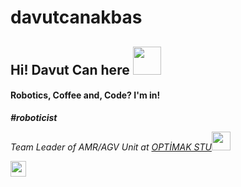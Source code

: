 # davutcanakbas

## Hi! Davut Can here <img src="https://media.tenor.com/images/fe6ba816516dec7dcf217454510bdecb/tenor.gif" width="45">

#### Robotics, Coffee and, Code? I'm in!

**_\#roboticist_**

_Team Leader of AMR/AGV Unit at [OPTİMAK STU](https://www.linkedin.com/company/optimak-stu/)_<img src="https://media.giphy.com/media/WUlplcMpOCEmTGBtBW/giphy.gif" width="30"><br>


<div>
    <a href="https://github.com/davutcanakbas">
        <img height="25" src="https://img.shields.io/github/followers/davutcanakbas?label=follow&style=social">
    </a>
</div><br><br>


<!--

<p align="center" justify="center">
  <a href="https://github.com/davutcanakbas/github-readme-stats" target="_blank" justify="center">
    <img align="center" src="https://github-readme-stats.vercel.app/api?username=davutcanakbas&title_color=2e2e2e&show_icons=true&hide=issues&include_all_commits=true"/>
    <img align="center" src="https://github-readme-stats.vercel.app/api/top-langs/?username=davutcanakbas&title_color=2e2e2e&layout=compact" />
  </a>
</p>


<p align="center">
  <a href="https://github.com/ryo-ma/github-profile-trophy" target="_blank">
    <img src="https://github-profile-trophy.vercel.app/?username=davutcanakbas&theme=gruvbox"/>
  </a>
</p>
-->
